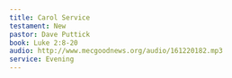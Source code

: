 ```yaml
---
title: Carol Service
testament: New
pastor: Dave Puttick
book: Luke 2:8-20
audio: http://www.mecgoodnews.org/audio/161220182.mp3
service: Evening
---
```

